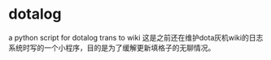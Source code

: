 # dotalog
a python script for dotalog trans to wiki
这是之前还在维护dota灰机wiki的日志系统时写的一个小程序，目的是为了缓解更新填格子的无聊情况。


